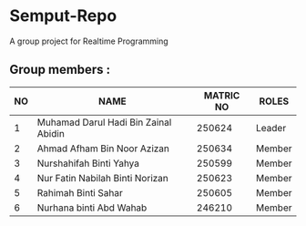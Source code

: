 # Semput-Repo
A group project for Realtime Programming

## Group members :

| NO | NAME                                |MATRIC NO| ROLES  |
|----|-------------------------------------|---------|--------|
| 1  | Muhamad Darul Hadi Bin Zainal Abidin| 250624  | Leader |
| 2  | Ahmad Afham Bin Noor Azizan         | 250634  | Member |
| 3  | Nurshahifah Binti Yahya             | 250599  | Member |
| 4  | Nur Fatin Nabilah Binti Norizan     | 250623  | Member |
| 5  | Rahimah Binti Sahar                 | 250605  | Member |
| 6  | Nurhana binti Abd Wahab             | 246210  | Member |
